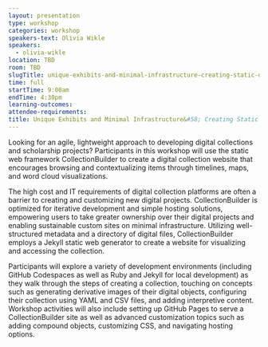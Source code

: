 ```yaml
---
layout: presentation
type: workshop
categories: workshop
speakers-text: Olivia Wikle
speakers:
  - olivia-wikle
location: TBD
room: TBD
slugTitle: unique-exhibits-and-minimal-infrastructure-creating-static-digital-collections-with-collectionbuilder-and-github-pages
time: full
startTime: 9:00am
endTime: 4:30pm
learning-outcomes:
attendee-requirements:
title: Unique Exhibits and Minimal Infrastructure&#58; Creating Static Digital Collections With CollectionBuilder and GitHub Pages
---
```

Looking for an agile, lightweight approach to developing digital collections and scholarship projects? Participants in this workshop will use the static web framework CollectionBuilder to create a digital collection website that encourages browsing and contextualizing items through timelines, maps, and word cloud visualizations.

The high cost and IT requirements of digital collection platforms are often a barrier to creating and customizing new digital projects. CollectionBuilder is optimized for iterative development and simple hosting solutions, empowering users to take greater ownership over their digital projects and enabling sustainable custom sites on minimal infrastructure. Utilizing well-structured metadata and a directory of digital files, CollectionBuilder employs a Jekyll static web generator to create a website for visualizing and accessing the collection.

Participants will explore a variety of development environments (including GitHub Codespaces as well as Ruby and Jekyll for local development) as they walk through the steps of creating a collection, touching on concepts such as generating derivative images of their digital objects, configuring their collection using YAML and CSV files, and adding interpretive content. Workshop activities will also include setting up GitHub Pages to serve a CollectionBuilder site as well as advanced customization topics such as adding compound objects, customizing CSS, and navigating hosting options.

